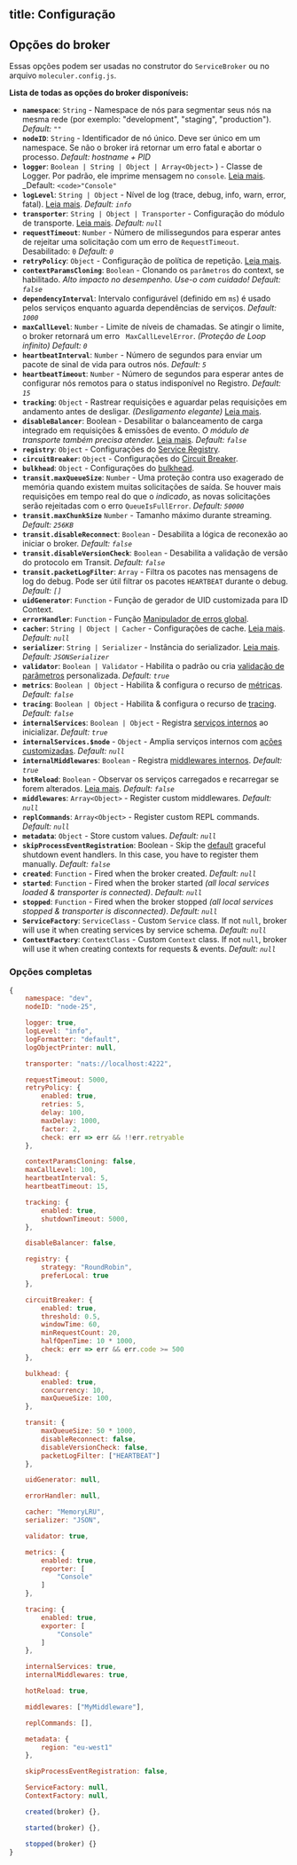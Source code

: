 title: Configuração
---
## Opções do broker
Essas opções podem ser usadas no construtor do `ServiceBroker` ou no arquivo `moleculer.config.js`.

**Lista de todas as opções do broker disponíveis:**

* **`namespace`**: `String` - Namespace de nós para segmentar seus nós na mesma rede (por exemplo: "development", "staging", "production"). _Default: `""`_
* **`nodeID`**: `String` - Identificador de nó único. Deve ser único em um namespace. Se não o broker irá retornar um erro fatal e abortar o processo. _Default: hostname + PID_
* **`logger`**: `Boolean | String | Object | Array<Object>`  ) - Classe de Logger. Por padrão, ele imprime mensagem no `console`. [Leia mais](logging.html). _Default: `<code>"Console"`</li>
* **`logLevel`**: `String | Object` - Nível de log (trace, debug, info, warn, error, fatal). [Leia mais](logging.html). _Default: `info`_
* **`transporter`**: `String | Object | Transporter` - Configuração do módulo de transporte. [Leia mais](networking.html).  _Default: `null`_
* **`requestTimeout`**: `Number` - Número de milissegundos para esperar antes de rejeitar uma solicitação com um erro de `RequestTimeout`. Desabilitado: `0` _Default: `0`_
* **`retryPolicy`**: `Object` - Configuração de política de repetição. [Leia mais](fault-tolerance.html#Retry).
* **`contextParamsCloning`**: `Boolean` - Clonando os `parâmetros` do context, se habilitado. _Alto impacto no desempenho. Use-o com cuidado!_ _Default: `false`_
* **`dependencyInterval`**: Intervalo configurável (definido em `ms`) é usado pelos serviços enquanto aguarda dependências de serviços. _Default: `1000`_
* **`maxCallLevel`**: `Number` - Limite de níveis de chamadas. Se atingir o limite, o broker retornará um erro ` MaxCallLevelError`. _(Proteção de Loop infinito)_ _Default: `0`_
* **`heartbeatInterval`**: `Number` - Número de segundos para enviar um pacote de sinal de vida para outros nós. _Default: `5`_
* **`heartbeatTimeout`**: `Number` - Número de segundos para esperar antes de configurar nós remotos para o status indisponível no Registro. _Default: `15`_
* **`tracking`**: `Object` - Rastrear requisições e aguardar pelas requisições em andamento antes de desligar. _(Desligamento elegante)_ [Leia mais](context.html#Context-tracking).
* **`disableBalancer`**: Boolean - Desabilitar o balanceamento de carga integrado em requisições & emissões de evento. _O módulo de transporte também precisa atender._ [Leia mais](networking.html#Disabled-balancer). _Default: `false`_
* **`registry`**: `Object` - Configurações do [Service Registry](registry.html).
* **`circuitBreaker`**: `Object` - Configurações do [Circuit Breaker](fault-tolerance.html#Circuit-Breaker).
* **`bulkhead`**: `Object` - Configurações do [bulkhead](fault-tolerance.html#Bulkhead).
* **`transit.maxQueueSize`**: `Number` - Uma proteção contra uso exagerado de memória quando existem muitas solicitações de saída. Se houver mais requisições em tempo real do que o _indicado_, as novas solicitações serão rejeitadas com o erro `QueueIsFullError`. _Default: `50000`_
* **`transit.maxChunkSize`** `Number` - Tamanho máximo durante streaming.  _Default: `256KB`_
* **`transit.disableReconnect`**: `Boolean` - Desabilita a lógica de reconexão ao iniciar o broker. _Default: `false`_
* **`transit.disableVersionCheck`**: `Boolean` - Desabilita a validação de versão do protocolo em Transit. _Default: `false`_
* **`transit.packetLogFilter`**: `Array` - Filtra os pacotes nas mensagens de log do debug. Pode ser útil filtrar os pacotes `HEARTBEAT` durante o debug. _Default: `[]`_
* **`uidGenerator`**: `Function` - Função de gerador de UID customizada para ID Context.
* **`errorHandler`**: `Function` - Função [Manipulador de erros global](broker.html#Global-error-handler).
* **`cacher`**: `String | Object | Cacher` - Configurações de cache. [Leia mais](caching.html). _Default: `null`_
* **`serializer`**: `String | Serializer` - Instância do serializador. [Leia mais](networking.html). _Default: `JSONSerializer`_
* **`validator`**: `Boolean | Validator` - Habilita o padrão ou cria [validação de parâmetros](validating.html) personalizada. _Default: `true`_
* **`metrics`**: `Boolean | Object` - Habilita & configura o recurso de [métricas](metrics.html). _Default: `false`_
* **`tracing`**: `Boolean | Object` - Habilita & configura o recurso de [tracing](tracing.html). _Default: `false`_
* **`internalServices`**: `Boolean | Object` - Registra [serviços internos](services.html#Internal-Services) ao inicializar. _Default: `true`_
* **`internalServices.$node`** - `Object` - Amplia serviços internos com [ações customizadas](services.html#Extending). _Default: `null`_
* **`internalMiddlewares`**: `Boolean` - Registra [middlewares internos](middlewares.html#Internal-middlewares). _Default: `true`_
* **`hotReload`**: `Boolean` - Observar os serviços carregados e recarregar se forem alterados. [Leia mais](services.html#Hot-Reloading-Services). _Default: `false`_
* **`middlewares`**: `Array<Object>` - Register custom middlewares. _Default: `null`_
* **`replCommands`**: `Array<Object>` - Register custom REPL commands. _Default: `null`_
* **`metadata`**: `Object` - Store custom values. _Default: `null`_
* **`skipProcessEventRegistration`**: Boolean - Skip the [default](https://github.com/moleculerjs/moleculer/blob/master/src/service-broker.js#L234) graceful shutdown event handlers. In this case, you have to register them manually. _Default: `false`_
* **`created`**: `Function` - Fired when the broker created. _Default: `null`_
* **`started`**: `Function` - Fired when the broker started _(all local services loaded & transporter is connected)_. _Default: `null`_
* **`stopped`**: `Function` - Fired when the broker stopped _(all local services stopped & transporter is disconnected)_. _Default: `null`_
* **`ServiceFactory`**: `ServiceClass` - Custom `Service` class. If not `null`, broker will use it when creating services by service schema. _Default: `null`_
* **`ContextFactory`**: `ContextClass` - Custom `Context` class. If not `null`, broker will use it when creating contexts for requests & events. _Default: `null`_</ul>

### Opções completas
```js
{
    namespace: "dev",
    nodeID: "node-25",

    logger: true,
    logLevel: "info",
    logFormatter: "default",
    logObjectPrinter: null,

    transporter: "nats://localhost:4222",

    requestTimeout: 5000,
    retryPolicy: {
        enabled: true,
        retries: 5,
        delay: 100,
        maxDelay: 1000,
        factor: 2,
        check: err => err && !!err.retryable
    },

    contextParamsCloning: false,
    maxCallLevel: 100,
    heartbeatInterval: 5,
    heartbeatTimeout: 15,

    tracking: {
        enabled: true,
        shutdownTimeout: 5000,
    },

    disableBalancer: false,

    registry: {
        strategy: "RoundRobin",
        preferLocal: true
    },

    circuitBreaker: {
        enabled: true,
        threshold: 0.5,
        windowTime: 60,
        minRequestCount: 20,
        halfOpenTime: 10 * 1000,
        check: err => err && err.code >= 500
    },   

    bulkhead: {
        enabled: true,
        concurrency: 10,
        maxQueueSize: 100,
    },

    transit: {
        maxQueueSize: 50 * 1000,
        disableReconnect: false,
        disableVersionCheck: false,
        packetLogFilter: ["HEARTBEAT"]
    },

    uidGenerator: null,

    errorHandler: null,

    cacher: "MemoryLRU",
    serializer: "JSON",

    validator: true,

    metrics: {
        enabled: true,
        reporter: [
            "Console"
        ]
    },

    tracing: {
        enabled: true,
        exporter: [
            "Console"
        ]
    },

    internalServices: true,
    internalMiddlewares: true,

    hotReload: true,

    middlewares: ["MyMiddleware"],

    replCommands: [],

    metadata: {
        region: "eu-west1"
    },

    skipProcessEventRegistration: false,

    ServiceFactory: null,
    ContextFactory: null,

    created(broker) {},

    started(broker) {},

    stopped(broker) {}
}
```

